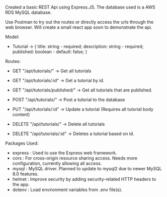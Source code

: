 Created a basic REST Api using Express.JS. The database used is a AWS RDS MySQL database.

Use Postman to try out the routes or directly access the urls through the web browser. Will create a small react app soon to demonstrate the api.

Model:
- Tutorial -> {
    title: string - required;
    description: string - required;
    published: boolean - default: false; 
}

Routes:

- GET "/api/tutorials/" -> Get all tutorials
- GET "/api/tutorials/:id" -> Get a tutorial by id.
- GET "/api/tutorials/published/" -> Get all tutorials that are published.

- POST "/api/tutorials/" -> Post a tutorial to the database

- PUT "/api/tutorials/:id" -> Update a tutorial (Requires all tutorial body content)

- DELETE "/api/tutorials/" -> Delete all tutorials
- DELETE "/api/tutorials/:id" -> Deletes a tutorial based on id.


Packages Used:
- express : Used to use the Express web framework.
- cors : For cross-origin resource sharing access. Needs more configuration, currently allowing all access.
- mysql : MySQL driver. Planned to update to mysql2 due to newer MySQL 8.0 features.
- helmet : Improve security by adding security-related HTTP headers to the app.
- dotenv : Load environment variables from .env file(s).
